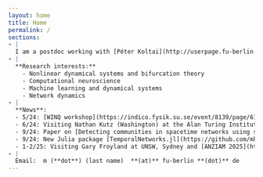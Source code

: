```yaml
---
layout: home
title: Home
permalink: /
sections:
- |
  I am a postdoc working with [Péter Koltai](http://userpage.fu-berlin.de/peterkoltai/index.html) and [Gary Froyland](https://web.maths.unsw.edu.au/~froyland/) at FU-Berlin. In 2022 I obtained my PhD under [Hil Meijer](https://wwwhome.ewi.utwente.nl/~meijerhge/) titled 'Data, models and transitions in computational neuroscience: bottom-up and top-down approaches' at the University of Twente, see [here]({{site.url}}{{site.baseurl}}/assets/thesis.pdf).
- |
  **Research interests:**
    - Nonlinear dynamical systems and bifurcation theory
    - Computational neuroscience
    - Machine learning and dynamical systems
    - Network dynamics
- |
  **News**:
  - 5/24: [WINQ workshop](https://indico.fysik.su.se/event/8139/page/617-week-2-new-challenges-in-high-dimensional-complex-dynamical-systems) on quantum and complex systems, Stockholm.
  - 6/24: Visiting Nathan Kutz (Washington) at the Alan Turing Institute, London
  - 9/24: Paper on [Detecting communities in spacetime networks using spectral methods](https://arxiv.org/abs/2409.11984) with a fun example on US politics. 
  - 9/24: New Julia package [TemporalNetworks.jl](https://github.com/mkalia94/TemporalNetworks.jl/)!
  - 1-2/25: Visiting Gary Froyland at UNSW, Sydney and [ANZIAM 2025](https://www.anziam.org.au/tiki-read_article.php?articleId=60).
- |
  Email:  m (**dot**) (last name)  **(at)** fu-berlin **(dot)** de
---
```




